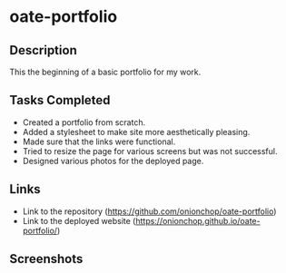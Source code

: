 # oate-portfolio

## Description
This the beginning of a basic portfolio for my work. 

## Tasks Completed
* Created a portfolio from scratch.
* Added a stylesheet to make site more aesthetically pleasing.
* Made sure that the links were functional.
* Tried to resize the page for various screens but was not successful.
* Designed various photos for the deployed page.

## Links 
* Link to the repository (https://github.com/onionchop/oate-portfolio)
* Link to the deployed website (https://onionchop.github.io/oate-portfolio/)

## Screenshots